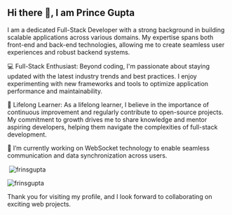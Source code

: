 ## Hi there 👋, I am Prince Gupta

I am a dedicated Full-Stack Developer with a strong background in building scalable applications across various domains. My expertise spans both front-end and back-end technologies, allowing me to create seamless user experiences and robust backend systems.

💻 Full-Stack Enthusiast: Beyond coding, I'm passionate about staying updated with the latest industry trends and best practices. I enjoy experimenting with new frameworks and tools to optimize application performance and maintainability.

🌱 Lifelong Learner: As a lifelong learner, I believe in the importance of continuous improvement and regularly contribute to open-source projects. My commitment to growth drives me to share knowledge and mentor aspiring developers, helping them navigate the complexities of full-stack development.

🔭 I’m currently working on WebSocket technology to enable seamless communication and data synchronization across users.

<p>&nbsp;<img align="center" src="https://github-readme-stats.vercel.app/api?username=frinsgupta&show_icons=true&locale=en" alt="frinsgupta" /></p>

<p><img align="center" src="https://github-readme-streak-stats.herokuapp.com/?user=frinsgupta&" alt="frinsgupta" /></p>

Thank you for visiting my profile, and I look forward to collaborating on exciting web projects.
